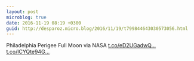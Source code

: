 ```yaml
---
layout: post
microblog: true
date: 2016-11-19 08:19 +0300
guid: http://desparoz.micro.blog/2016/11/19/t799844643030573056.html
---
```

Philadelphia Perigee Full Moon via NASA [t.co/eD2UGadwQ...](https://t.co/eD2UGadwQm) [t.co/lCYQte94G...](https://t.co/lCYQte94Gk)
